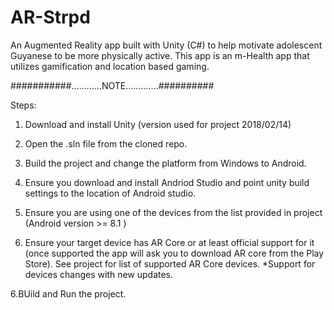 # AR-Strpd
An Augmented Reality app built with Unity (C#) to help motivate adolescent Guyanese to be more physically active. This app is an m-Health app that utilizes gamification and location based gaming.

###########............NOTE.............##########

Steps:
1. Download and install Unity (version used for project 2018/02/14)

2. Open the .sln file from the cloned repo.

3. Build the project and change the platform from Windows to Android.

4. Ensure you download and install Andriod Studio and point unity build settings to the location of Android studio.

5. Ensure you are using one of the devices from the list provided in project (Android version >= 8.1 )

6. Ensure your target device has AR Core or at least official support for it (once supported the app will ask you to download AR core from the Play Store). See project for list of supported AR Core devices. *Support for devices changes with new updates.

6.BUild and Run the project.

